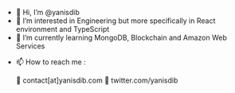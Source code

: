 - 👋 Hi, I’m @yanisdib
- 👀 I’m interested in Engineering but more specifically in React environment and TypeScript
- 🌱 I’m currently learning MongoDB, Blockchain and Amazon Web Services
<!-- 💞️ I’m looking to collaborate on ... --->
- 📫 How to reach me :
  
  📧 contact[at]yanisdib.com
  🐤 twitter.com/yanisdib

<!---
yanisdib/yanisdib is a ✨ special ✨ repository because its `README.md` (this file) appears on your GitHub profile.
You can click the Preview link to take a look at your changes.
--->
